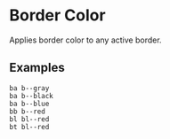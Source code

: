 # Border Color

Applies border color to any active border.


## Examples

<div class="pa3 ba b--gray-300 mb4">
    <div class="row mb3">
        <div class="col w-1/3">
            <div>
                <div class="pv3 ba b--gray"></div>
                <code class="mt1 clipboard">ba b--gray</code>
            </div>
        </div>
        <div class="col w-1/3">
            <div>
                <div class="pv3 ba b--black"></div>
                <code class="mt1 clipboard">ba b--black</code>
            </div>
        </div>
        <div class="col w-1/3">
            <div>
                <div class="pv3 ba b--blue"></div>
                <code class="mt1 clipboard">ba b--blue</code>
            </div>
        </div>
    </div>
    <div class="row">
        <div class="col s:w-1/3">
            <div class="mb3 s:mb0">
                <div class="bg-gray-300 pv3 bb b--red"></div>
                <code class="mt1 clipboard">bb b--red</code>
            </div>
        </div>
        <div class="col s:w-1/3">
            <div class="mb3 s:mb0">
                <div class="bg-gray-300 pv3 bl b--red"></div>
                <code class="mt1 clipboard">bl bl--red</code>
            </div>
        </div>
        <div class="col s:w-1/3">
            <div>
                <div class="bg-gray-300 pv3 bt b--red"></div>
                <code class="mt1 clipboard">bt bl--red</code>
            </div>
        </div>
    </div>
</div>